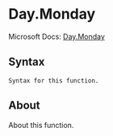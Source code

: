 # Day.Monday

Microsoft Docs: [Day.Monday](https://docs.microsoft.com/en-us/powerquery-m/day-monday)

## Syntax

```
Syntax for this function.
```

## About

About this function.

